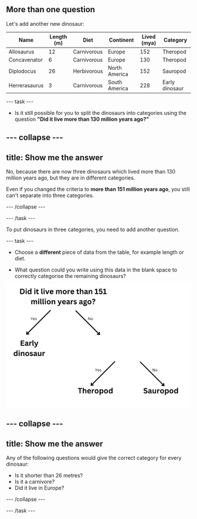 ## More than one question

Let's add another new dinosaur:

| Name         | Length (m)  | Diet        | Continent      | Lived (mya)  | Category  |
|--------------|-------------|-------------|----------------|--------------|-----------|
| Allosaurus   | 12          | Carnivorous | Europe         | 152          | Theropod  |
| Concavenator | 6           | Carnivorous | Europe         | 130          | Theropod  |
| Diplodocus   | 26          | Herbivorous | North America  | 152          | Sauropod  |
| Herrerasaurus| 3           | Carnivorous | South America  | 228          | Early dinosaur |


--- task ---

+ Is it still possible for you to split the dinosaurs into categories using the question __"Did it live more than 130 million years ago?"__

--- collapse ---
--- 
title: Show me the answer
---

No, because there are now three dinosaurs which lived more than 130 million years ago, but they are in different categories. 

Even if you changed the criteria to **more than 151 million years ago**, you still can't separate into three categories. 


--- /collapse ---

--- /task ---

To put dinosaurs in three categories, you need to add another question. 

--- task ---

+ Choose a **different** piece of data from the table, for example length or diet.

+ What question could you write using this data in the blank space to correctly categorise the remaining dinosaurs?

![A decision tree with the first question 'Did it live more than 130 million years ago?' with yes = Early dinosaur and No = a blank space for a question](images/decision2.png)

--- collapse ---
--- 
title: Show me the answer
---
Any of the following questions would give the correct category for every dinosaur:

- Is it shorter than 26 metres?
- Is it a carnivore?
- Did it live in Europe?

--- /collapse ---

--- /task ---
